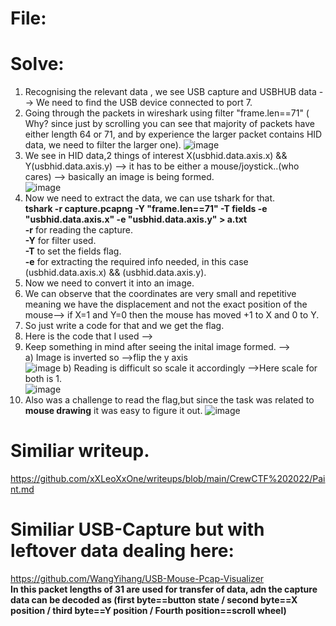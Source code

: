 # File:  

# Solve:  
1) Recognising the relevant data , we see USB capture and USBHUB data --> We need to find the USB device connected to port 7.  
2) Going through the packets in wireshark using filter "frame.len==71" ( Why? since just by scrolling you can see that majority of packets have either length 64 or 71, and by experience the larger packet contains HID data, we need to filter the larger one).
 ![image](https://github.com/7h4nd5RG0d/Forensics/assets/128285431/13dddca9-c56c-40ab-843c-f3dd5a0525e4)
3) We see in HID data,2 things of interest X(usbhid.data.axis.x) && Y(usbhid.data.axis.y) --> it has to be either a mouse/joystick..(who cares) --> basically an image is being formed.  
![image](https://github.com/7h4nd5RG0d/Forensics/assets/128285431/93ce4cc6-d722-4cf8-a51f-41f4fdc88690)
4) Now we need to extract the data, we can use tshark for that.  
**tshark -r capture.pcapng -Y "frame.len==71" -T fields -e "usbhid.data.axis.x" -e "usbhid.data.axis.y" > a.txt**  
**-r** for reading the capture.  
**-Y** for filter used.  
**-T** to set the fields flag.  
**-e** for extracting the required info needed, in this case (usbhid.data.axis.x) && (usbhid.data.axis.y).  
5) Now we need to convert it into an image.
6) We can observe that the coordinates are very small and repetitive meaning we have the displacement and not the exact position of the mouse--> if X=1 and Y=0 then the mouse has moved +1 to X and 0 to Y.  
7) So just write a code for that and we get the flag.
8) Here is the code that I used --> 
9) Keep something in mind after seeing the inital image formed. -->  
a) Image is inverted so -->flip the y axis  
![image](https://github.com/7h4nd5RG0d/Forensics/assets/128285431/9441c8e6-a5f3-4e53-99ab-2c80237dae31)
b) Reading is difficult so scale it accordingly -->Here scale for both is 1.    
![image](https://github.com/7h4nd5RG0d/Forensics/assets/128285431/7da68677-7780-4a1c-b31f-c646fbdbff9b)
10) Also was a challenge to read the flag,but since the task was related to **mouse drawing** it was easy to figure it out.
![image](https://github.com/7h4nd5RG0d/Forensics/assets/128285431/d7488dd3-cd59-4836-aec2-48b5c6cd2953)

# Similiar writeup.  
https://github.com/xXLeoXxOne/writeups/blob/main/CrewCTF%202022/Paint.md  
# Similiar USB-Capture but with leftover data dealing here:  
https://github.com/WangYihang/USB-Mouse-Pcap-Visualizer  
**In this packet lengths of 31 are used for transfer of data, adn the capture data can be decoded as (first byte==button state / second byte==X position / third byte==Y position / Fourth position==scroll wheel)**
